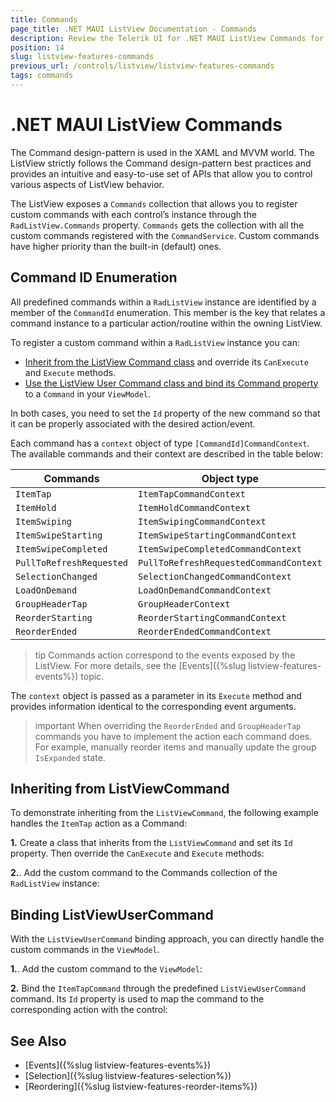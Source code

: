 ```yaml
---
title: Commands
page_title: .NET MAUI ListView Documentation - Commands
description: Review the Telerik UI for .NET MAUI ListView Commands for operations like item swiping, item tap, reordering, pull to refresh, grouping and more.
position: 14
slug: listview-features-commands
previous_url: /controls/listview/listview-features-commands
tags: commands
---
```


# .NET MAUI ListView Commands

The Command design-pattern is used in the XAML and MVVM world. The ListView strictly follows the Command design-pattern best practices and provides an intuitive and easy-to-use set of APIs that allow you to control various aspects of ListView behavior.

The ListView exposes a `Commands` collection that allows you to register custom commands with each control’s instance through the `RadListView.Commands` property. `Commands` gets the collection with all the custom commands registered with the `CommandService`. Custom commands have higher priority than the built-in (default) ones.

## Command ID Enumeration

All predefined commands within a `RadListView` instance are identified by a member of the `CommandId` enumeration. This member is the key that relates a command instance to a particular action/routine within the owning ListView.

To register a custom command within a `RadListView` instance you can:

* [Inherit from the ListView Command class](#inheriting-from-listviewcommand) and override its `CanExecute` and `Execute` methods.
* [Use the ListView User Command class and bind its Command property](#binding-listviewusercommand) to a `Command` in your `ViewModel`.

In both cases, you need to set the `Id` property of the new command so that it can be properly associated with the desired action/event.

Each command has a `context` object of type `[CommandId]CommandContext`. The available commands and their context are described in the table below:

| Commands | Object type |
| -------- | ---------- |
| `ItemTap` | `ItemTapCommandContext` |
| `ItemHold` | `ItemHoldCommandContext` |
| `ItemSwiping` | `ItemSwipingCommandContext` |
| `ItemSwipeStarting` | `ItemSwipeStartingCommandContext` |
| `ItemSwipeCompleted` | `ItemSwipeCompletedCommandContext` |
| `PullToRefreshRequested` | `PullToRefreshRequestedCommandContext` |
| `SelectionChanged` | `SelectionChangedCommandContext` |
| `LoadOnDemand` | `LoadOnDemandCommandContext` |
| `GroupHeaderTap` | `GroupHeaderContext` |
| `ReorderStarting` | `ReorderStartingCommandContext` |
| `ReorderEnded` | `ReorderEndedCommandContext` |

>tip Commands action correspond to the events exposed by the ListView. For more details, see the [Events]({%slug listview-features-events%}) topic.

 The `context` object is passed as a parameter in its `Execute` method and provides information identical to the corresponding event arguments.

 >important When overriding the `ReorderEnded` and `GroupHeaderTap` commands you have to implement the action each command does. For example, manually reorder items and manually update the group `IsExpanded` state. 

## Inheriting from ListViewCommand

To demonstrate inheriting from the `ListViewCommand`, the following example handles the `ItemTap` action as a Command:

**1.** Create a class that inherits from the `ListViewCommand` and set its `Id` property. Then override the `CanExecute` and `Execute` methods:

<snippet id='listview-features-commands-listviewcommand'/>

**2.**. Add the custom command to the Commands collection of the `RadListView` instance:

<snippet id='listview-features-commands-add'/>

## Binding ListViewUserCommand

With the `ListViewUserCommand` binding approach, you can directly handle the custom commands in the `ViewModel`.

**1.**. Add the custom command to the `ViewModel`:

<snippet id='listview-features-commands-viewmodel'/>

**2.** Bind the `ItemTapCommand` through the predefined `ListViewUserCommand` command. Its `Id` property is used to map the command to the corresponding action with the control:

<snippet id='listview-commands-listviewusercommand-xaml'/>

## See Also

- [Events]({%slug listview-features-events%})
- [Selection]({%slug listview-features-selection%})
- [Reordering]({%slug listview-features-reorder-items%})

